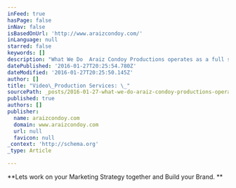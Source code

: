 ```yaml
---
inFeed: true
hasPage: false
inNav: false
isBasedOnUrl: 'http://www.araizcondoy.com/'
inLanguage: null
starred: false
keywords: []
description: "What We Do  Araiz Condoy Productions operates as a full service boutique advertising agency producing in-house creative film,\_video promotions,\_photography, and"
datePublished: '2016-01-27T20:25:54.780Z'
dateModified: '2016-01-27T20:25:50.145Z'
author: []
title: "Video\_Production Services: \_"
sourcePath: _posts/2016-01-27-what-we-do-araiz-condoy-productions-operates-as-a-full-serv.md
published: true
authors: []
publisher:
  name: araizcondoy.com
  domain: www.araizcondoy.com
  url: null
  favicon: null
_context: 'http://schema.org'
_type: Article

---
```

**Lets work on your Marketing Strategy together and Build your Brand. **